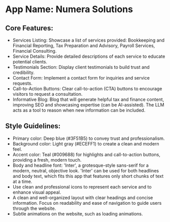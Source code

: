 # **App Name**: Numera Solutions

## Core Features:

- Services Listing: Showcase a list of services provided: Bookkeeping and Financial Reporting, Tax Preparation and Advisory, Payroll Services, Financial Consulting.
- Service Details: Provide detailed descriptions of each service to educate potential clients.
- Testimonials Section: Display client testimonials to build trust and credibility.
- Contact Form: Implement a contact form for inquiries and service requests.
- Call-to-Action Buttons: Clear call-to-action (CTA) buttons to encourage visitors to request a consultation.
- Informative Blog: Blog that will generate helpful tax and finance content, improving SEO and showcasing expertise (can be AI-assisted). The LLM acts as a tool to reason when new information can be included.

## Style Guidelines:

- Primary color: Deep blue (#3F51B5) to convey trust and professionalism.
- Background color: Light gray (#ECEFF1) to create a clean and modern feel.
- Accent color: Teal (#009688) for highlights and call-to-action buttons, providing a fresh, modern touch.
- Body and headline font: 'Inter', a grotesque-style sans-serif for a modern, neutral, objective look. 'Inter' can be used for both headlines and body text, which fits this app that features only short chunks of text at a time.
- Use clean and professional icons to represent each service and to enhance visual appeal.
- A clean and well-organized layout with clear headings and concise information. Focus on readability and ease of navigation to guide users through the website.
- Subtle animations on the website, such as loading animations.